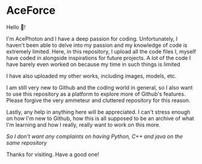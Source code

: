# AceForce

Hello 👋!

I'm AcePhoton and I have a deep passion for coding. Unfortunately, I haven't been able to delve into my passion and my knowledge of code is extremely limited. Here, in this repository, I upload all the code files I, myself have coded in alongside inspirations for future projects. A lot of the code I have barely even worked on because my time in such things is limited

I have also uploaded my other works, including images, models, etc.

I am still very new to Github and the coding world in general, so I also want to use this repository as a platform to explore more of Github's features. Please forgive the very ammeteur and cluttered repository for this reason.


Lastly, any help in anything here will be appreciated. I can't stress enough on how I'm new to Github, how this is all supposed to be an archive of what I'm learning
and how I really, really want to work on this more.


*So I don't want any complaints on having Python, C++ and java on the same repository*

Thanks for visiting. Have a good one!
